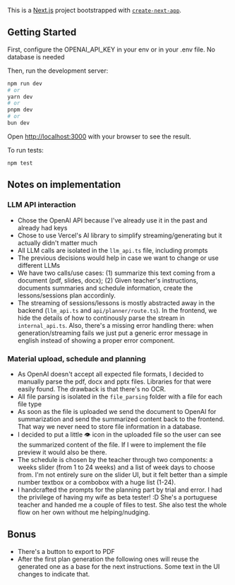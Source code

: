 This is a [Next.js](https://nextjs.org) project bootstrapped with [`create-next-app`](https://nextjs.org/docs/app/api-reference/cli/create-next-app).

## Getting Started

First, configure the OPENAI_API_KEY in your env or in your .env file. No database is needed

Then, run the development server:

```bash
npm run dev
# or
yarn dev
# or
pnpm dev
# or
bun dev
```

Open [http://localhost:3000](http://localhost:3000) with your browser to see the result.

To run tests:

`npm test`

## Notes on implementation

### LLM API interaction

- Chose the OpenAI API because I've already use it in the past and already had keys
- Chose to use Vercel's AI library to simplify streaming/generating but it actually didn't matter much
- All LLM calls are isolated in the `llm_api.ts` file, including prompts
- The previous decisions would help in case we want to change or use different LLMs
- We have two calls/use cases: (1) summarize this text coming from a document (pdf, slides, docx); (2) Given teacher's instructions, documents summaries and schedule information, create the lessons/sessions plan accordinly.
- The streaming of sessions/lessons is mostly abstracted away in the backend (`llm_api.ts` and `api/planner/route.ts`). In the frontend, we hide the details of how to continously parse the stream in `internal_api.ts`. Also, there's a missing error handling there: when generation/streaming fails we just put a generic error message in english instead of showing a proper error component.

### Material upload, schedule and planning

- As OpenAI doesn't accept all expected file formats, I decided to manually parse the pdf, docx and pptx files. Libraries for that were easily found. The drawback is that there's no OCR.
- All file parsing is isolated in the `file_parsing` folder with a file for each file type
- As soon as the file is uploaded we send the document to OpenAI for summarization and send the summarized content back to the frontend. That way we never need to store file information in a database.
- I decided to put a little :eye: icon in the uploaded file so the user can see the summarized content of the file. If I were to implement the file preview it would also be there.
- The schedule is chosen by the teacher through two components: a weeks slider (from 1 to 24 weeks) and a list of week days to choose from. I'm not entirely sure on the slider UI, but it felt better than a simple number textbox or a combobox with a huge list (1-24).
- I handcrafted the prompts for the planning part by trial and error. I had the privilege of having my wife as beta tester! :D She's a portuguese teacher and handed me a couple of files to test. She also test the whole flow on her own without me helping/nudging.

## Bonus

- There's a button to export to PDF
- After the first plan generation the following ones will reuse the generated one as a base for the next instructions. Some text in the UI changes to indicate that.

